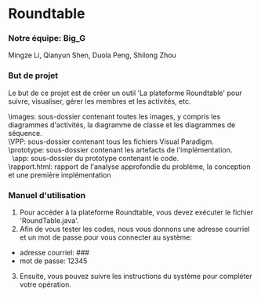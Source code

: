 # Roundtable
### Notre équipe: Big_G
Mingze Li, Qianyun Shen, Duola Peng, Shilong Zhou
### But de projet
Le but de ce projet est de créer un outil 'La plateforme Roundtable' pour suivre, visualiser, gérer les membres et les activités, etc.<br />

\images: sous-dossier contenant toutes les images, y compris les diagrammes d'activités, la diagramme de classe et les diagrammes de séquence.<br />
\VPP: sous-dossier contenant tous les fichiers Visual Paradigm.<br />
\prototype: sous-dossier contenant les artefacts de l'implémentation.<br />
&nbsp; \app: sous-dossier du prototype contenant le code.<br />
\rapport.html: rapport de l'analyse approfondie du problème, la conception et une première implémentation<br />

### Manuel d'utilisation
1. Pour accéder à la plateforme Roundtable, vous devez exécuter le fichier 'RoundTable.java'.
2. Afin de vous tester les codes, nous vous donnons une adresse courriel et un mot de passe pour vous connecter au système: 
- adresse courriel: ###
- mot de passe: 12345
3. Ensuite, vous pouvez suivre les instructions du système pour compléter votre opération.
